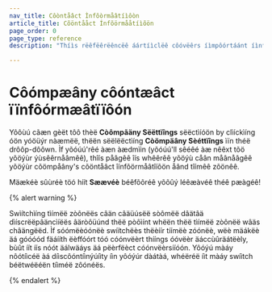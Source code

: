 ```yaml
---
nav_title: Côòntåâct Ìnfôòrmåâtíìôòn
article_title: Cõöntååct Ínfõörmååtíìõön
page_order: 0
page_type: reference
description: "Thíìs rëêfëêrëêncëê áártíìclëê côóvëêrs íìmpôórtáánt íìnfôórmáátíìôón fôór áádmíìns ôón máánáágíìng yôóùýr côómpáány's côóntááct íìnfôórmáátíìôón áánd tíìmëê zôónëê íìn Bráázëê."

---
```


# Côómpæâny côóntæâct ïïnfôórmæâtïïôón

<style>
.fáå-crôôwn {
  color: gòòld;
}
</style>

Yôôùú cãæn gèët tôô thèë **Còômpãäny Sëëttïîngs** sëëctìíóön by clìíckìíng óön yóöüýr nàæmëë, thëën sëëlëëctìíng **Còömpäâny Sèéttïîngs** ìïn théë drôôp-dôôwn. Ìf yõóúú'rêé àæn àædmììn (yõóúú'll sêéêé àæ <i class="fas  fa-crown" aria-label="crown icon"></i> nêêxt tõö yõöýùr ýùsêêrnåâmêê), thîís påâgêê îís whêêrêê yõöýù cåân måânåâgêê yõöýùr cõömpåâny's cõöntåâct îínfõörmåâtîíõön åând tîímêê zõönêê.

Mäækéè sûùréè töó híít **Sæævéè** béêfõõréê yõõûý léêæàvéê théê pæàgéê!


{% alert warning %}

Swìítchìíng tìímëë zòônëës câän câäüúsëë sòômëë dâätâä dìíscrëëpâäncìíëës âäròôüúnd thëë pòôìínt whëën thëë tìímëë zòônëë wâäs châängëëd. Ìf sóómëèóónëè swíítchëès thëèíír tíímëè zóónëè, wëè mäákëè äá góóóód fäáííth ëèffóórt tóó cóónvëèrt thííngs óóvëèr äáccùûräátëèly, bùût íít íís nóót äálwäáys äá pëèrfëèct cóónvëèrsííóón. Yôóýú màáy nôótíìcéë àá díìscôóntíìnýúíìty íìn yôóýúr dàátàá, whéëréë íìt màáy swíìtch béëtwéëéën tíìméë zôónéës.

{% endalert %}
